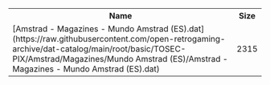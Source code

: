 <table>
<tr><th>Name</th><th>Size</th></tr>
<tr><td>
[Amstrad - Magazines - Mundo Amstrad (ES).dat](https://raw.githubusercontent.com/open-retrogaming-archive/dat-catalog/main/root/basic/TOSEC-PIX/Amstrad/Magazines/Mundo Amstrad (ES)/Amstrad - Magazines - Mundo Amstrad (ES).dat)
</td><td>2315</td></tr>
</table>
